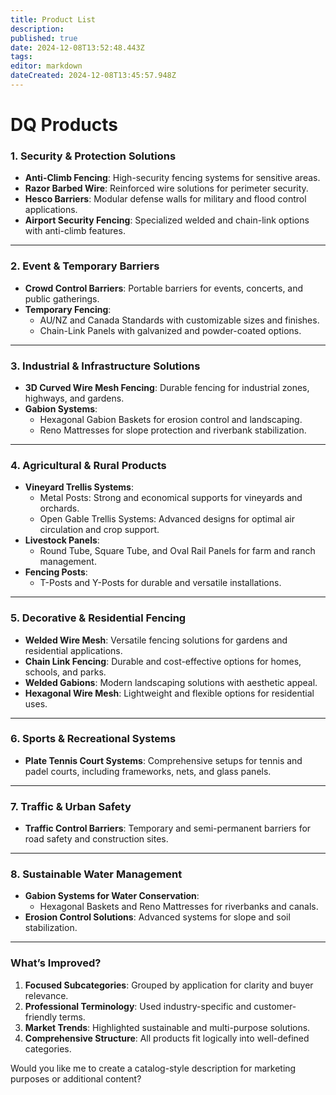 ```yaml
---
title: Product List
description: 
published: true
date: 2024-12-08T13:52:48.443Z
tags: 
editor: markdown
dateCreated: 2024-12-08T13:45:57.948Z
---
```


# DQ Products


### **1. Security & Protection Solutions**
- **Anti-Climb Fencing**: High-security fencing systems for sensitive areas.
- **Razor Barbed Wire**: Reinforced wire solutions for perimeter security.
- **Hesco Barriers**: Modular defense walls for military and flood control applications.
- **Airport Security Fencing**: Specialized welded and chain-link options with anti-climb features.

---

### **2. Event & Temporary Barriers**
- **Crowd Control Barriers**: Portable barriers for events, concerts, and public gatherings.
- **Temporary Fencing**:
  - AU/NZ and Canada Standards with customizable sizes and finishes.
  - Chain-Link Panels with galvanized and powder-coated options.

---

### **3. Industrial & Infrastructure Solutions**
- **3D Curved Wire Mesh Fencing**: Durable fencing for industrial zones, highways, and gardens.
- **Gabion Systems**:
  - Hexagonal Gabion Baskets for erosion control and landscaping.
  - Reno Mattresses for slope protection and riverbank stabilization.

---

### **4. Agricultural & Rural Products**
- **Vineyard Trellis Systems**:
  - Metal Posts: Strong and economical supports for vineyards and orchards.
  - Open Gable Trellis Systems: Advanced designs for optimal air circulation and crop support.
- **Livestock Panels**:
  - Round Tube, Square Tube, and Oval Rail Panels for farm and ranch management.
- **Fencing Posts**:
  - T-Posts and Y-Posts for durable and versatile installations.

---

### **5. Decorative & Residential Fencing**
- **Welded Wire Mesh**: Versatile fencing solutions for gardens and residential applications.
- **Chain Link Fencing**: Durable and cost-effective options for homes, schools, and parks.
- **Welded Gabions**: Modern landscaping solutions with aesthetic appeal.
- **Hexagonal Wire Mesh**: Lightweight and flexible options for residential uses.

---

### **6. Sports & Recreational Systems**
- **Plate Tennis Court Systems**: Comprehensive setups for tennis and padel courts, including frameworks, nets, and glass panels.

---

### **7. Traffic & Urban Safety**
- **Traffic Control Barriers**: Temporary and semi-permanent barriers for road safety and construction sites.

---

### **8. Sustainable Water Management**
- **Gabion Systems for Water Conservation**:
  - Hexagonal Baskets and Reno Mattresses for riverbanks and canals.
- **Erosion Control Solutions**: Advanced systems for slope and soil stabilization.

---

### **What’s Improved?**
1. **Focused Subcategories**: Grouped by application for clarity and buyer relevance.
2. **Professional Terminology**: Used industry-specific and customer-friendly terms.
3. **Market Trends**: Highlighted sustainable and multi-purpose solutions.
4. **Comprehensive Structure**: All products fit logically into well-defined categories.

Would you like me to create a catalog-style description for marketing purposes or additional content?